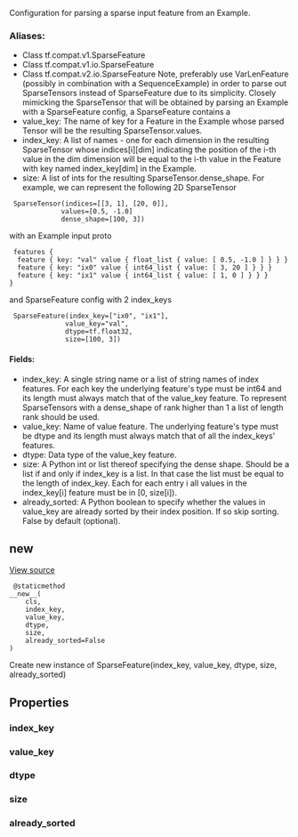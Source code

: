Configuration for parsing a sparse input feature from an Example.
### Aliases:
- Class tf.compat.v1.SparseFeature
- Class tf.compat.v1.io.SparseFeature
- Class tf.compat.v2.io.SparseFeature
Note, preferably use VarLenFeature (possibly in combination with a SequenceExample) in order to parse out SparseTensors instead of SparseFeature due to its simplicity.
Closely mimicking the SparseTensor that will be obtained by parsing an Example with a SparseFeature config, a SparseFeature contains a
- value_key: The name of key for a Feature in the Example whose parsed Tensor will be the resulting SparseTensor.values.
- index_key: A list of names - one for each dimension in the resulting SparseTensor whose indices[i][dim] indicating the position of the i-th value in the dim dimension will be equal to the i-th value in the Feature with key named index_key[dim] in the Example.
- size: A list of ints for the resulting SparseTensor.dense_shape.
For example, we can represent the following 2D SparseTensor

```
 SparseTensor(indices=[[3, 1], [20, 0]],
             values=[0.5, -1.0]
             dense_shape=[100, 3])
```
with an Example input proto

```
 features {
  feature { key: "val" value { float_list { value: [ 0.5, -1.0 ] } } }
  feature { key: "ix0" value { int64_list { value: [ 3, 20 ] } } }
  feature { key: "ix1" value { int64_list { value: [ 1, 0 ] } } }
}
```
and SparseFeature config with 2 index_keys

```
 SparseFeature(index_key=["ix0", "ix1"],
              value_key="val",
              dtype=tf.float32,
              size=[100, 3])
```
#### Fields:
- index_key: A single string name or a list of string names of index features. For each key the underlying feature's type must be int64 and its length must always match that of the value_key feature. To represent SparseTensors with a dense_shape of rank higher than 1 a list of length rank should be used.
- value_key: Name of value feature. The underlying feature's type must be dtype and its length must always match that of all the index_keys' features.
- dtype: Data type of the value_key feature.
- size: A Python int or list thereof specifying the dense shape. Should be a list if and only if index_key is a list. In that case the list must be equal to the length of index_key. Each for each entry i all values in the index_key[i] feature must be in [0, size[i]).
- already_sorted: A Python boolean to specify whether the values in value_key are already sorted by their index position. If so skip sorting. False by default (optional).
## __new__
[View source](https://github.com/tensorflow/tensorflow/blob/r2.0/tensorflow/python/ops/parsing_ops.py#L130-L132)


```
 @staticmethod
__new__(
    cls,
    index_key,
    value_key,
    dtype,
    size,
    already_sorted=False
)
```
Create new instance of SparseFeature(index_key, value_key, dtype, size, already_sorted)
## Properties
### index_key
### value_key
### dtype
### size
### already_sorted
